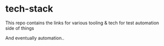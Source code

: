 # tech-stack

This repo contains the links for various tooling & tech for test automation side of things

And eventually automation..
